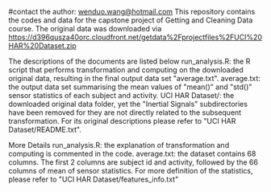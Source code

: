 #contact the author: wenduo.wang@hotmail.com
This repository contains the codes and data for the capstone project of Getting and Cleaning Data course.
The original data was downloaded via https://d396qusza40orc.cloudfront.net/getdata%2Fprojectfiles%2FUCI%20HAR%20Dataset.zip

The descriptions of the documents are listed below
run_analysis.R:		the R script that performs transformation and computing on the downloaded original data,
					resulting in the final output data set "average.txt".
average.txt:		the output data set summarising the mean values of "mean()" and "std()" sensor statistics of each subject and activity.
UCI HAR Dataset/:	the downloaded original data folder, yet the "Inertial Signals" subdirectories have been removed
					for they are not directly related to the subsequent transformation.
					For its original descriptions please refer to "UCI HAR Dataset/README.txt".

More Details
run_analysis.R:		the explanation of transformation and computing is commented in the code.
average.txt:		the dataset contains 68 columns. The first 2 columns are subject id and activity, followed by the 66 columns of mean of sensor statistics.
					For more definition of the statistics, please refer to "UCI HAR Dataset/features_info.txt"